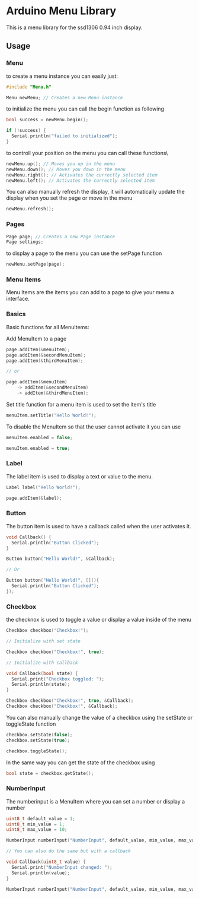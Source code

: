 # Arduino Menu Library
This is a menu library for the ssd1306 0.94 inch display.

## Usage
### Menu
to create a menu instance you can easily just:
```cpp
#include "Menu.h"

Menu newMenu; // Creates a new Menu instance
```

to initialize the menu you can call the begin function as following
```cpp
bool success = newMenu.begin();

if (!success) {
  Serial.println("failed to initialized");
}
```

to controll your position on the menu you can call these functions\
```cpp
newMenu.up(); // Moves you up in the menu
newMenu.down(); // Moves you down in the menu
newMenu.right(); // Activates the currectly selected item
newMenu.left(); // Activates the currectly selected item
```

You can also manually refresh the display, it will automatically update the display when you set the page or move in the menu
```cpp
newMenu.refresh();
```

### Pages
```cpp
Page page; // Creates a new Page instance
Page settings;
```

to display a page to the menu you can use the setPage function
```cpp
newMenu.setPage(page);
```

### Menu Items
Menu Items are the items you can add to a page to give your menu a interface.

### Basics
Basic functions for all MenuItems:

Add MenuItem to a page
```cpp
page.addItem(&menuItem);
page.addItem(&secondMenuItem);
page.addItem(&thirdMenuItem);

// or

page.addItem(&menuItem)
    -> addItem(&secondMenuItem)
    -> addItem(&thirdMenuItem);
```

Set title function for a menu item is used to set the item's title
```cpp
menuItem.setTitle("Hello World!");
```

To disable the MenuItem so that the user cannot activate it you can use
```cpp
menuItem.enabled = false;

menuItem.enabled = true;
```

### Label
The label item is used to display a text or value to the menu.

```cpp
Label label("Hello World!");

page.addItem(&label);
```

### Button
The button item is used to have a callback called when the user activates it.

```cpp
void Callback() {
  Serial.println("Button Clicked");
}

Button button("Hello World!", &Callback);

// Or

Button button("Hello World!", [](){
  Serial.println("Button Clicked");
});
```

### Checkbox
the checknox is used to toggle a value or display a value inside of the menu

```cpp
Checkbox checkbox("Checkbox!");

// Initialize with set state

Checkbox checkbox("Checkbox!", true);

// Initialize with callback

void Callback(bool state) {
  Serial.print("Checkbox toggled: ");
  Serial.println(state);
}

Checkbox checkbox("Checkbox!", true, &Callback);
Checkbox checkbox("Checkbox!", &Callback);
```

You can also manually change the value of a checkbox using the setState or toggleState function
```cpp
checkbox.setState(false);
checkbox.setState(true);

checkbox.toggleState();
```

In the same way you can get the state of the checkbox using
```cpp
bool state = checkbox.getState();
```

### NumberInput
The numberinput is a MenuItem where you can set a number or display a number

```cpp
uint8_t default_value = 1;
uint8_t min_value = 1;
uint8_t max_value = 10;

NumberInput numberInput("NumberInput", default_value, min_value, max_value);

// You can also do the same but with a callback

void Callback(uint8_t value) {
  Serial.print("NumberInput changed: ");
  Serial.println(value);
}

NumberInput numberInput("NumberInput", default_value, min_value, max_value, &Callback);
```

